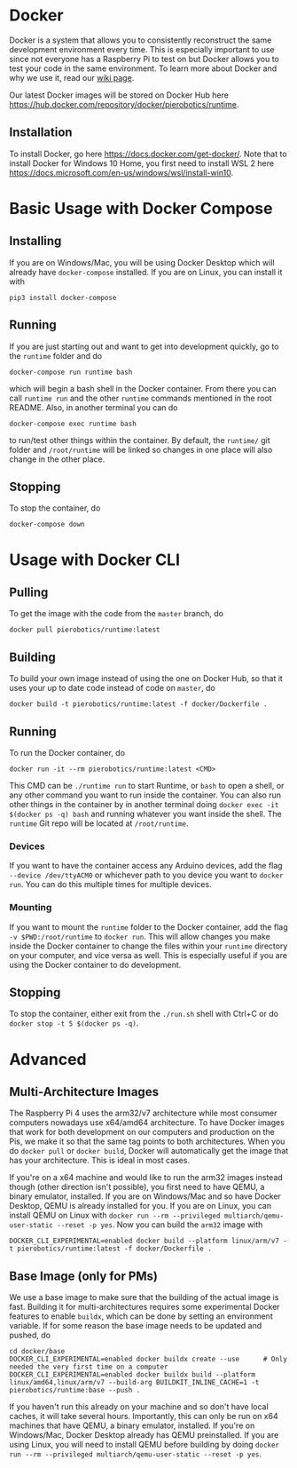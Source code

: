 # Docker

Docker is a system that allows you to consistently reconstruct the same development environment every time. This is especially important to use since not everyone has a Raspberry Pi to test on but Docker allows you to test your code in the same environment. To learn more about Docker and why we use it, read our [wiki page](https://github.com/pioneers/c-runtime/wiki/Docker).

Our latest Docker images will be stored on Docker Hub here https://hub.docker.com/repository/docker/pierobotics/runtime.

## Installation

To install Docker, go here https://docs.docker.com/get-docker/. Note that to install Docker for Windows 10 Home, you first need to install WSL 2 here https://docs.microsoft.com/en-us/windows/wsl/install-win10.

# Basic Usage with Docker Compose

## Installing

If you are on Windows/Mac, you will be using Docker Desktop which will already have `docker-compose` installed. If you are on Linux, you can install it with

    pip3 install docker-compose

## Running

If you are just starting out and want to get into development quickly, go to the `runtime` folder and do

    docker-compose run runtime bash

which will begin a bash shell in the Docker container. From there you can call `runtime run` and the other `runtime` commands mentioned in the root README. Also, in another terminal you can do

    docker-compose exec runtime bash

to run/test other things within the container. By default, the `runtime/` git folder and `/root/runtime` will be linked so changes in one place will also change in the other place.

## Stopping

To stop the container, do 

    docker-compose down


# Usage with Docker CLI

## Pulling

To get the image with the code from the `master` branch, do 

    docker pull pierobotics/runtime:latest
    
## Building

To build your own image instead of using the one on Docker Hub, so that it uses your up to date code instead of code on `master`, do
    
    docker build -t pierobotics/runtime:latest -f docker/Dockerfile .

## Running

To run the Docker container, do

    docker run -it --rm pierobotics/runtime:latest <CMD>

This CMD can be `./runtime run` to start Runtime, or `bash` to open a shell, or any other command you want to run inside the container. You can also run other things in the container by in another terminal doing `docker exec -it $(docker ps -q) bash` and running whatever you want inside the shell. The `runtime` Git repo will be located at `/root/runtime`.

### Devices

If you want to have the container access any Arduino devices, add the flag `--device /dev/ttyACM0` or whichever path to you device you want to `docker run`. You can do this multiple times for multiple devices.

### Mounting

If you want to mount the `runtime` folder to the Docker container, add the flag `-v $PWD:/root/runtime` to `docker run`. This will allow changes you make inside the Docker container to change the files within your `runtime` directory on your computer, and vice versa as well. This is especially useful if you are using the Docker container to do development.

## Stopping

To stop the container, either exit from the `./run.sh` shell with Ctrl+C or do `docker stop -t 5 $(docker ps -q)`.

# Advanced

## Multi-Architecture Images

The Raspberry Pi 4 uses the arm32/v7 architecture while most consumer computers nowadays use x64/amd64 architecture. To have Docker images that work for both development on our computers and production on the Pis, we make it so that the same tag points to both architectures. When you do `docker pull` or `docker build`, Docker will automatically get the image that has your architecture. This is ideal in most cases.

If you're on a x64 machine and would like to run the arm32 images instead though (other direction isn't possible), you first need to have QEMU, a binary emulator, installed. If you are on Windows/Mac and so have Docker Desktop, QEMU is already installed for you. If you are on Linux, you can install QEMU on Linux with `docker run --rm --privileged multiarch/qemu-user-static --reset -p yes`. Now you can build the `arm32` image with

    DOCKER_CLI_EXPERIMENTAL=enabled docker build --platform linux/arm/v7 -t pierobotics/runtime:latest -f docker/Dockerfile .

## Base Image (only for PMs)

We use a base image to make sure that the building of the actual image is fast. Building it for multi-architectures requires some experimental Docker features to enable `buildx`, which can be done by setting an environment variable. If for some reason the base image needs to be updated and pushed, do

    cd docker/base
    DOCKER_CLI_EXPERIMENTAL=enabled docker buildx create --use      # Only needed the very first time on a computer
    DOCKER_CLI_EXPERIMENTAL=enabled docker buildx build --platform linux/amd64,linux/arm/v7 --build-arg BUILDKIT_INLINE_CACHE=1 -t pierobotics/runtime:base --push .

If you haven't run this already on your machine and so don't have local caches, it will take several hours. Importantly, this can only be run on x64 machines that have QEMU, a binary emulator, installed. If you're on Windows/Mac, Docker Desktop already has QEMU preinstalled. If you are using Linux, you will need to install QEMU before building by doing `docker run --rm --privileged multiarch/qemu-user-static --reset -p yes`.
